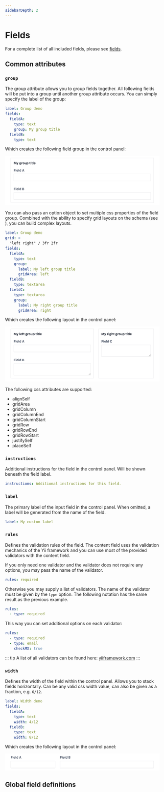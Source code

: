 ```yaml
---
sidebarDepth: 2
---
```


# Fields

For a complete list of all included fields, please see [fields](/fields/).

## Common attributes

### `group`

The group attribute allows you to group fields together. All following
fields will be put into a group until another group attribute occurs.
You can simply specify the label of the group:

```yaml
label: Group demo
fields:
  fieldA:
    type: text
    group: My group title
  fieldB:
    type: text
```

Which creates the following field group in the control panel:

![A group of fields](./images/common-group-01.png)

You can also pass an option object to set multiple css properties
of the field group. Combined with the ability to specify grid layouts
on the schema (see ), you can build complex layouts.

```yaml
label: Group demo
grid: >
  "left right" / 3fr 2fr
fields:
  fieldA:
    type: text
    group:
      label: My left group title
      gridArea: left
  fieldB:
    type: textarea
  fieldC:
    type: textarea
    group:
      label: My right group title
      gridArea: right
```

Which creates the following layout in the control panel:

![Multiple field groups using a css grid layout](./images/common-group-02.png)

The following css attributes are supported:

- alignSelf
- gridArea
- gridColumn
- gridColumnEnd
- gridColumnStart
- gridRow
- gridRowEnd
- gridRowStart
- justifySelf
- placeSelf

### `instructions`

Additional instructions for the field in the control panel. Will be shown
beneath the field label.

```yaml
instructions: Additional instructions for this field.
```

### `label`

The primary label of the input field in the control panel. When omitted, a
label will be generated from the name of the field.

```yaml
label: My custom label
```

### `rules`

Defines the validation rules of the field. The content field uses the
validation mechanics of the Yii framework and you can use most of the
provided validators with the content field.

If you only need one validator and the validator does not require any
options, you may pass the name of the validator.

```yaml
rules: required
```

Otherwise you may supply a list of validators. The name of the validator
must be given by the `type` option. The following notation has the
same result as the previous example.

```yaml
rules:
  - type: required
```

This way you can set additional options on each validator:

```yaml
rules:
  - type: required
  - type: email
    checkMX: true
```

::: tip
A list of all validators can be found here:
[yiiframework.com](https://www.yiiframework.com/wiki/56/reference-model-rules-validation)
:::

### `width`

Defines the width of the field within the control panel. Allows you to stack fields
horizontally. Can be any valid css width value, can also be given as a fraction, e.g. `6/12`.

```yaml
label: Width demo
fields:
  fieldA:
    type: text
    width: 4/12
  fieldB:
    type: text
    width: 8/12
```

Which creates the following layout in the control panel:

![Multiple field groups using the width attribute](./images/common-width-01.png)

## Global field definitions
